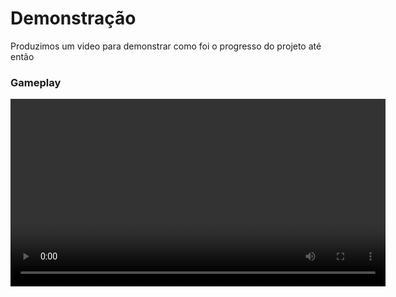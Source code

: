 # Demonstração
Produzimos um video para demonstrar como foi o progresso do projeto até então 

### Gameplay
<video controls width="600">
    <source src="./assets/gameplay.mp4" type="video/mp4">
    Seu navegador não suporta vídeos.
</video>